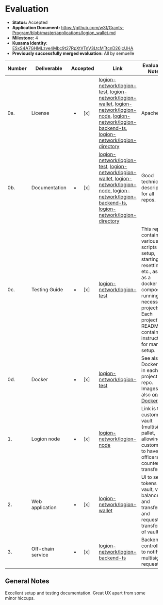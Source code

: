 # Evaluation

- **Status:** Accepted
- **Application Document:**  https://github.com/w3f/Grants-Program/blob/master/applications/logion_wallet.md
- **Milestone:** 4
- **Kusama Identity:** [ESxS4A7GHMLzve4Mbc9t27RpXtVTnV3LtcMTtcnD26jcUHA](https://polkascan.io/pre/kusama/account/ESxS4A7GHMLzve4Mbc9t27RpXtVTnV3LtcMTtcnD26jcUHA)
- **Previously successfully merged evaluation:** All by semuelle

| Number | Deliverable | Accepted | Link | Evaluation Notes |
| ------ | ----------- | :------: | ---- |----------------- |
| 0a. | License | <ul><li>[x] </li></ul> | [logion-network/logion-test](https://github.com/logion-network/logion-test/blob/fc0ece8d7c9248408e554f87e57ceba379631289/LICENSE), [logion-network/logion-wallet](https://github.com/logion-network/logion-wallet/blob/23d56451b33cd96c9999389a2a81696c8a0bc5ac/LICENSE), [logion-network/logion-node](https://github.com/logion-network/logion-node/blob/8eb80e5f1c6f365f88efccd00ba6cf8b3b1eb8b0/LICENSE), [logion-network/logion-backend-ts](https://github.com/logion-network/logion-backend-ts/blob/e179f6b9065877b4e45459898e52ccb980d426eb/LICENSE), [logion-network/logion-directory](https://github.com/logion-network/logion-directory/blob/9e3d66505250cacd5575921efd166a6da01c2446/LICENSE) | Apache 2.0 |
| 0b. | Documentation | <ul><li>[x] </li></ul> | [logion-network/logion-test](https://github.com/logion-network/logion-test/blob/746f3b018faf199ca7f2e443d6a1de64bdbdb4ef/README.md), [logion-network/logion-wallet](https://github.com/logion-network/logion-wallet/blob/23d56451b33cd96c9999389a2a81696c8a0bc5ac/README.md), [logion-network/logion-node](https://github.com/logion-network/logion-node/blob/8eb80e5f1c6f365f88efccd00ba6cf8b3b1eb8b0/README.md), [logion-network/logion-backend-ts](https://github.com/logion-network/logion-backend-ts/blob/e179f6b9065877b4e45459898e52ccb980d426eb/README.md), [logion-network/logion-directory](https://github.com/logion-network/logion-directory/blob/9e3d66505250cacd5575921efd166a6da01c2446/README.md) | Good technical description for all repos. |
| 0c. | Testing Guide | <ul><li>[x] </li></ul> | [logion-network/logion-test](https://github.com/logion-network/logion-test/blob/746f3b018faf199ca7f2e443d6a1de64bdbdb4ef/README.md) | This repo contains various scripts for setup, starting, resetting, etc., as well as a docker-compose running all necessary projects. Each project's README contains instructions for manual setup. |
| 0d. | Docker | <ul><li>[x] </li></ul> | [logion-network/logion-test](https://github.com/logion-network/logion-test/blob/746f3b018faf199ca7f2e443d6a1de64bdbdb4ef/docker-compose.yml) | See also Dockerfiles in each project repo. Images also [on DockerHub](https://hub.docker.com/u/logionnetwork). |
| 1. | Logion node | <ul><li>[x] </li></ul> | [logion-network/logion-node](https://github.com/logion-network/logion-node/tree/41042ee5ccd7f3fefac207fd191ccd33dc1e907e/pallets/vault) | Link is to custom vault (multisig) pallet, allowing a customer to have officers countersign transfers. |
| 2. | Web application | <ul><li>[x] </li></ul> | [logion-network/logion-wallet](https://github.com/logion-network/logion-wallet/blob/e2980f474aaa075ae827cb2f8b36432d0f45743a/src/wallet-user/trust-protection/Vault.tsx) | UI to send tokens to vault, view balances and transfers and request transfer out of vault. |
| 3. | Off-chain service | <ul><li>[x] </li></ul> | [logion-network/logion-backend-ts](https://github.com/logion-network/logion-backend-ts/blob/f14a479f5a46f96a62dc657dad50e370cbf221c7/src/logion/controllers/vaulttransferrequest.controller.ts) | Backend controller to notify of multisig requests. |


## General Notes

Excellent setup and testing documentation. Great UX apart from some minor hiccups.
